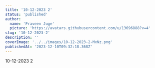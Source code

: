 ```yaml
---
title: '10-12-2023 2'
status: 'published'
author:
  name: 'Praveen Juge'
  picture: 'https://avatars.githubusercontent.com/u/13696888?v=4'
slug: '10-12-2023-2'
description: ''
coverImage: '../../images/10-12-2023-2-MxNz.png'
publishedAt: '2023-12-10T09:32:18.368Z'
---
```


10-12-2023 2